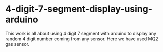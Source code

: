 # 4-digit-7-segment-display-using-arduino
This work is all about using 4 digit 7 segment with arduino to display any random 4 digit number coming from any sensor. 
Here we have used MQ2 gas sensor.
